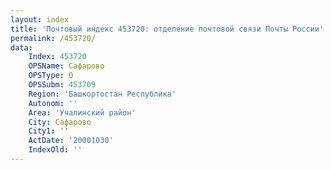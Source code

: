 ```yaml
---
layout: index
title: 'Почтовый индекс 453720: отделение почтовой связи Почты России'
permalink: /453720/
data:
    Index: 453720
    OPSName: Сафарово
    OPSType: О
    OPSSubm: 453709
    Region: 'Башкортостан Республика'
    Autonom: ''
    Area: 'Учалинский район'
    City: Сафарово
    City1: ''
    ActDate: '20001030'
    IndexOld: ''
---
```

